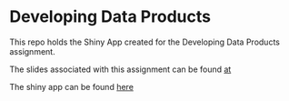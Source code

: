 # Developing Data Products

This repo holds the Shiny App created for the Developing Data Products assignment.

The slides associated with this assignment can be found [at](http://leehbi.github.io/dataproductsslides/index.html)

The shiny app can be found [here](https://leehbi.shinyapps.io/dataproducts/)

